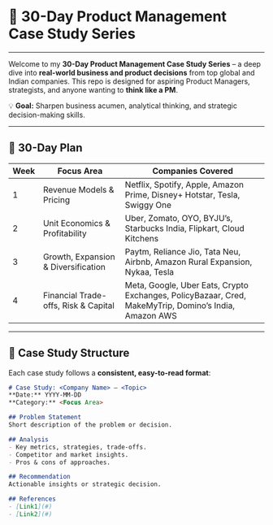 # 🚀 30-Day Product Management Case Study Series



---

Welcome to my **30-Day Product Management Case Study Series** – a deep dive into **real-world business and product decisions** from top global and Indian companies. This repo is designed for aspiring Product Managers, strategists, and anyone wanting to **think like a PM**.  

💡 **Goal:** Sharpen business acumen, analytical thinking, and strategic decision-making skills.

---

## 📅 30-Day Plan

| Week | Focus Area | Companies Covered |
|------|------------|-----------------|
| 1 | Revenue Models & Pricing | Netflix, Spotify, Apple, Amazon Prime, Disney+ Hotstar, Tesla, Swiggy One |
| 2 | Unit Economics & Profitability | Uber, Zomato, OYO, BYJU’s, Starbucks India, Flipkart, Cloud Kitchens |
| 3 | Growth, Expansion & Diversification | Paytm, Reliance Jio, Tata Neu, Airbnb, Amazon Rural Expansion, Nykaa, Tesla |
| 4 | Financial Trade-offs, Risk & Capital | Meta, Google, Uber Eats, Crypto Exchanges, PolicyBazaar, Cred, MakeMyTrip, Domino’s India, Amazon AWS |

---

## 📝 Case Study Structure

Each case study follows a **consistent, easy-to-read format**:

```markdown
# Case Study: <Company Name> – <Topic>
**Date:** YYYY-MM-DD  
**Category:** <Focus Area>  

## Problem Statement
Short description of the problem or decision.

## Analysis
- Key metrics, strategies, trade-offs.
- Competitor and market insights.
- Pros & cons of approaches.

## Recommendation
Actionable insights or strategic decision.

## References
- [Link1](#)
- [Link2](#)

